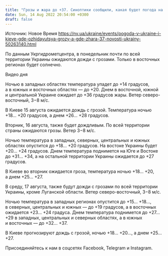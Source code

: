 ```yaml
---
title: "Грозы и жара до +37. Синоптики сообщили, какая будет погода на следующей неделе"
date: Sun, 14 Aug 2022 20:54:00 +0300
draft: false
---
```

Источник: Новое Время https://nv.ua/ukraine/events/pogoda-v-ukraine-i-kieve-gde-ozhidayutsya-grozy-a-gde-zhara-37-novosti-ukrainy-50263140.html


По данным Укргидрометцентра, в понедельник почти по всей территории Украины ожидаются дожди с грозами. Только в восточных регионах будет солнечно.

 Видео дня  

Ночью в западных областях температура упадет до +14 градусов, а в южных и восточных областях — до +20. Днем в восточной, южной и центральной Украине ожидает до +36 градусов жары. Ветер северо-восточный, 3−8 м/с.

В Киеве 15 августа ожидается дождь с грозой. Температура ночью +18… +20 градусов, а днем +26… +28 градусов.

Вторник, 16 августа, также будет дождливым. По всей территории страны ожидаются грозы. Ветер 3−8 м/с.

Ночью температура в западных, северных, центральных и южных областях опустится до +18… +20 градусов. На востоке Украины будет +20… +24 градусов. Днем температура поднимется на Юге и Востоке до +31… +34, а на остальной территории Украины ожидается до +27 градусов. 

В Киеве во вторник ожидается гроза, температура ночью +18… +20, а днем +25… +27.

В среду, 17 августа, также будут дожди с грозами по всей территории Украины, кроме Луганской области. Ветер северо-восточный, 3−8 м/с.

Ночью температура в западных регионах опустится до +15… +18…, в северных, центральных и южных — до +19 градусов, а в восточных ожидается +23… +24 градуса. Днем температура поднимется до +27… +29 в западных, центральных и северных областях, а в южных и восточных — до +32… +37.

В Киеве прогнозируют дождь с грозой, ночью +18… +20…, а днем +25… +27.

Присоединяйтесь к нам в соцсетях Facebook, Telegram и Instagram.
